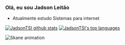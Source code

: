 ### Olá, eu sou Jadson Leitão

- Atualmente estudo Sistemas para internet
  
[![JadsonTSI github stats](https://github-readme-stats.vercel.app/api?username=JadsonTSI&theme=algolia&show_icons=true)](https://github.com/JadsonTSI/github-readme-stats) [![JadsonTSI's top languages](https://github-readme-stats.vercel.app/api/top-langs/?username=JadsonTSI&theme=blue-green)](https://github.com/JadsonTSI/github-readme-stats)

![Skane animation](https://github.com/JadsonTSI)

